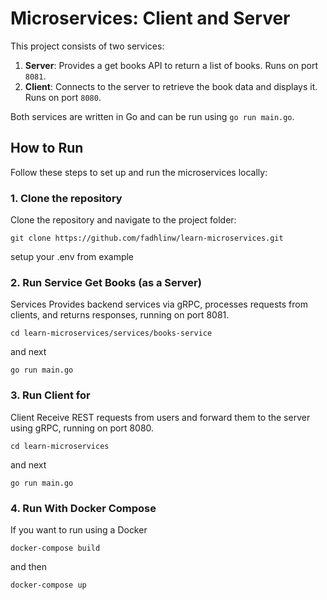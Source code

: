 # Microservices: Client and Server

This project consists of two services:

1. **Server**: Provides a get books API to return a list of books. Runs on port `8081`.
2. **Client**: Connects to the server to retrieve the book data and displays it. Runs on port `8080`.

Both services are written in Go and can be run using `go run main.go`.

## How to Run

Follow these steps to set up and run the microservices locally:

### 1. Clone the repository

Clone the repository and navigate to the project folder:

```
git clone https://github.com/fadhlinw/learn-microservices.git
```

setup your .env from example

### 2. Run Service Get Books (as a Server)

Services Provides backend services via gRPC, processes requests from clients, and returns responses, running on port 8081.
```
cd learn-microservices/services/books-service
```
and next 
```
go run main.go
```
### 3. Run Client for 

Client Receive REST requests from users and forward them to the server using gRPC, running on port 8080.
```
cd learn-microservices
```
and next
```
go run main.go
```
### 4. Run With Docker Compose

If you want to run using a Docker

```
docker-compose build
```

and then

```
docker-compose up
```

